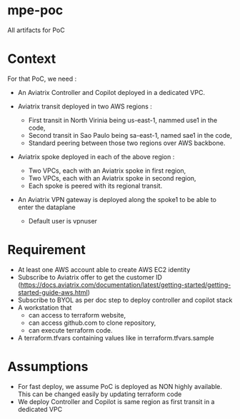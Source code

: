 # mpe-poc
All artifacts for PoC

# Context

For that PoC, we need :

- An Aviatrix Controller and Copilot deployed in a dedicated VPC.

- Aviatrix transit deployed in two AWS regions :
  - First transit in North Virinia being us-east-1, nammed use1 in the code,
  - Second transit in Sao Paulo being sa-east-1, named sae1 in the code,
  - Standard peering between those two regions over AWS backbone.

- Aviatrix spoke deployed in each of the above region :
  - Two VPCs, each with an Aviatrix spoke in first region,
  - Two VPCs, each with an Aviatrix spoke in second region,
  - Each spoke is peered with its regional transit.

- An Aviatrix VPN gateway is deployed along the spoke1 to be able to enter the dataplane
  - Default user is vpnuser

# Requirement

- At least one AWS account able to create AWS EC2 identity
- Subscribe to Aviatrix offer to get the customer ID (https://docs.aviatrix.com/documentation/latest/getting-started/getting-started-guide-aws.html)
- Subscribe to BYOL as per doc step to deploy controller and copilot stack
- A workstation that 
  - can access to terraform website,
  - can access github.com to clone repository,
  - can execute terraform code.
- A terraform.tfvars containing values like in terraform.tfvars.sample
  
# Assumptions

- For fast deploy, we assume PoC is deployed as NON highly available. This can be changed easily by updating terraform code
- We deploy Controller and Copilot is same region as first transit in a dedicated VPC
